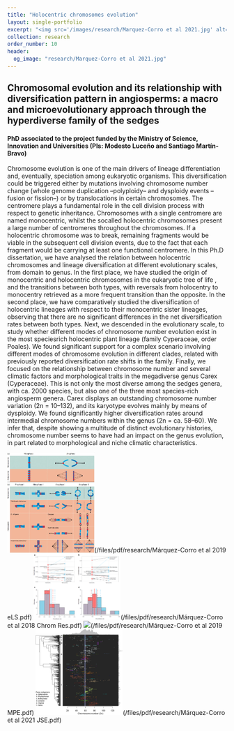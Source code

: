 ```yaml
---
title: "Holocentric chromosomes evolution"
layout: single-portfolio
excerpt: "<img src='/images/research/Marquez-Corro et al 2021.jpg' alt=''>"
collection: research
order_number: 10
header: 
  og_image: "research/Marquez-Corro et al 2021.jpg"
---
```

<h2>Chromosomal evolution and its relationship with diversification pattern in angiosperms: a macro and microevolutionary approach through the hyperdiverse family of the sedges</h2>
<h4>PhD associated to the project funded by the Ministry of Science, Innovation and Universities (PIs: Modesto Luceño and Santiago Martín-Bravo)</h4>

Chromosome evolution is one of the main drivers of lineage differentiation and, eventually, speciation among eukaryotic organisms. This diversification could be triggered either by mutations involving chromosome number change (whole genome duplication –polyploidy– and dysploidy events –fusion or fission–) or by translocations in certain chromosomes. The centromere plays a fundamental role in the cell division process with respect to genetic inheritance. Chromosomes with a single centromere are named monocentric, whilst the socalled holocentric chromosomes present a large number of centromeres throughout the chromosomes. If a holocentric chromosome was to break, remaining fragments would be viable in the subsequent cell division events, due to the fact that each fragment would be carrying at least one functional centromere. In this Ph.D dissertation, we have analysed the relation between holocentric chromosomes and lineage diversification at different evolutionary scales, from domain to genus. In the first place, we have studied the origin of monocentric and holocentric chromosomes in the eukaryotic tree of life , and the transitions between both types, with reversals from holocentry to monocentry retrieved as a more frequent transition than the opposite. In the second place, we have comparatively studied the diversification of holocentric lineages with respect to their monocentric sister lineages, observing that there are no significant differences in the net diversification rates between both types. Next, we descended in the evolutionary scale, to study whether different modes of chromosome number evolution exist in the most speciesrich holocentric plant lineage (family Cyperaceae, order Poales). We found significant support for a complex scenario involving different modes of chromosome evolution in different clades, related with previously reported diversification rate shifts in the family. Finally, we focused on the relationship between chromosome number and several climatic factors and morphological traits in the megadiverse genus Carex (Cyperaceae). This is not only the most diverse among the sedges genera, with ca. 2000 species, but also one of the three most species-rich angiosperm genera. Carex displays an outstanding chromosome number variation (2n = 10–132), and its karyotype evolves mainly by means of dysploidy. We found significantly higher diversification rates around intermedial chromosome numbers within the genus (2n = ca. 58–60). We infer that, despite showing a multitude of distinct evolutionary histories, chromosome number seems to have had an impact on the genus evolution, in part related to morphological and niche climatic characteristics. 

<img src='/images/research/Marquez-Corro et al 2019 eLS.JPG' width="200"/>(/files/pdf/research/Márquez-Corro et al 2019 eLS.pdf)
<img src='/images/research/Marquez-Corro et al 2018.png' width="200"/>(/files/pdf/research/Márquez-Corro et al 2018 Chrom Res.pdf)
<img src='/images/research/Marquez-Corro et al 2019.tif' width="200"/>(/files/pdf/research/Márquez-Corro et al 2019 MPE.pdf)
<img src='/images/research/Marquez-Corro et al 2021.jpg' width="200"/>(/files/pdf/research/Márquez-Corro et al 2021 JSE.pdf)
